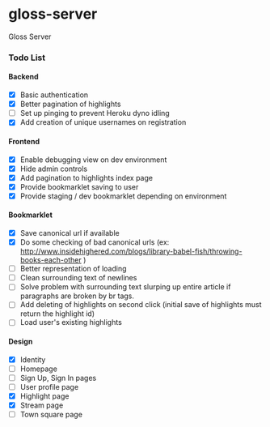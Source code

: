 gloss-server
============

Gloss Server

### Todo List

#### Backend

- [X] Basic authentication
- [X] Better pagination of highlights
- [ ] Set up pinging to prevent Heroku dyno idling
- [X] Add creation of unique usernames on registration

#### Frontend

- [X] Enable debugging view on dev environment
- [X] Hide admin controls
- [X] Add pagination to highlights index page
- [X] Provide bookmarklet saving to user
- [X] Provide staging / dev bookmarklet depending on environment

#### Bookmarklet

- [X] Save canonical url if available
- [X] Do some checking of bad canonical urls (ex: http://www.insidehighered.com/blogs/library-babel-fish/throwing-books-each-other )
- [ ] Better representation of loading
- [ ] Clean surrounding text of newlines
- [ ] Solve problem with surrounding text slurping up entire article if paragraphs are broken by br tags.
- [ ] Add deleting of highlights on second click (initial save of highlights must return the highlight id)
- [ ] Load user's existing highlights

#### Design

- [X] Identity
- [ ] Homepage
- [ ] Sign Up, Sign In pages
- [ ] User profile page
- [X] Highlight page
- [X] Stream page
- [ ] Town square page
